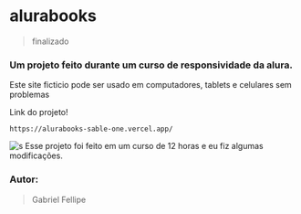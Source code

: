 # alurabooks
>finalizado
### Um projeto feito durante um curso de responsividade da alura.
<p>Este site ficticio pode ser usado em computadores, tablets e celulares sem problemas</p>
Link do projeto!

```
https://alurabooks-sable-one.vercel.app/
```

![s](https://user-images.githubusercontent.com/122892978/225773059-c1f4220b-9016-474d-a06e-5b41b851a2e8.png)
Esse projeto foi feito em um curso de 12 horas e eu fiz algumas modificações.
### Autor:
> Gabriel Fellipe
